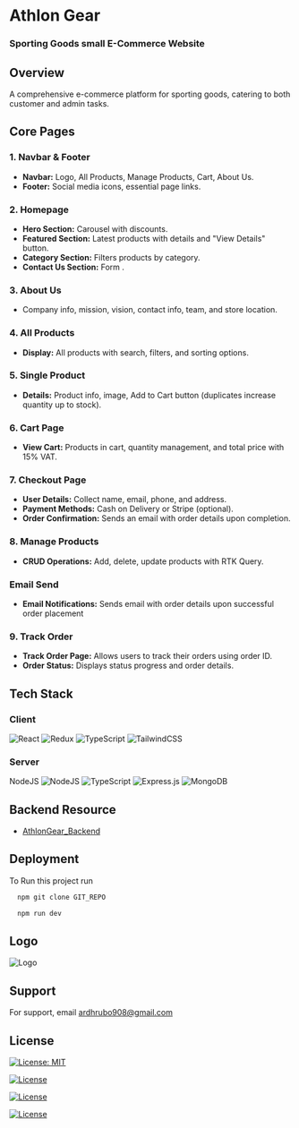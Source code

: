 # Athlon Gear

### Sporting Goods small E-Commerce Website

## Overview
A comprehensive e-commerce platform for sporting goods, catering to both customer and admin tasks.

## Core Pages

### 1. Navbar & Footer
- **Navbar:** Logo, All Products, Manage Products, Cart, About Us.
- **Footer:** Social media icons, essential page links.

### 2. Homepage
- **Hero Section:** Carousel with discounts.
- **Featured Section:** Latest products with details and "View Details" button.
- **Category Section:** Filters products by category.
- **Contact Us Section:** Form .

### 3. About Us
- Company info, mission, vision, contact info, team, and store location.

### 4. All Products
- **Display:** All products with search, filters, and sorting options.


### 5. Single Product
- **Details:** Product info, image, Add to Cart button (duplicates increase quantity up to stock).

### 6. Cart Page
- **View Cart:** Products in cart, quantity management, and total price with 15% VAT.


### 7. Checkout Page
- **User Details:** Collect name, email, phone, and address.
- **Payment Methods:** Cash on Delivery or Stripe (optional).
- **Order Confirmation:** Sends an email with order details upon completion.

### 8. Manage Products
- **CRUD Operations:** Add, delete, update products with RTK Query.

### Email Send
- **Email Notifications:** Sends email with order details upon successful order placement 


### 9. Track Order
- **Track Order Page:** Allows users to track their orders using order ID.
- **Order Status:** Displays status progress and order details.
## Tech Stack
### Client 
![React](https://img.shields.io/badge/react-%2320232a.svg?style=for-the-badge&logo=react&logoColor=%2361DAFB)
![Redux](https://img.shields.io/badge/redux-%23593d88.svg?style=for-the-badge&logo=redux&logoColor=white)
![TypeScript](https://img.shields.io/badge/typescript-%23007ACC.svg?style=for-the-badge&logo=typescript&logoColor=white)
	![TailwindCSS](https://img.shields.io/badge/tailwindcss-%2338B2AC.svg?style=for-the-badge&logo=tailwind-css&logoColor=white)

### Server
NodeJS	![NodeJS](https://img.shields.io/badge/node.js-6DA55F?style=for-the-badge&logo=node.js&logoColor=white)
	![TypeScript](https://img.shields.io/badge/typescript-%23007ACC.svg?style=for-the-badge&logo=typescript&logoColor=white)
 ![Express.js](https://img.shields.io/badge/express.js-%23404d59.svg?style=for-the-badge&logo=express&logoColor=%2361DAFB)
![MongoDB](https://img.shields.io/badge/MongoDB-%234ea94b.svg?style=for-the-badge&logo=mongodb&logoColor=white)


## Backend Resource

- [AthlonGear_Backend](https://github.com/Abir191197/AthlonGear_Backend)


## Deployment

To Run this project run

```bash
  npm git clone GIT_REPO
```

```bash
  npm run dev
```

## Logo
![Logo](https://i.ibb.co/NKVHwMx/image.png)


## Support

For support, email ardhrubo908@gmail.com


## License

[![License: MIT](https://img.shields.io/badge/License-MIT-yellow.svg)](https://opensource.org/licenses/MIT)

[![License](https://img.shields.io/badge/License-Apache_2.0-blue.svg)](https://opensource.org/licenses/Apache-2.0)

[![License](https://img.shields.io/badge/License-Boost_1.0-lightblue.svg)](https://www.boost.org/LICENSE_1_0.txt)

[![License](https://img.shields.io/badge/License-BSD_3--Clause-blue.svg)](https://opensource.org/licenses/BSD-3-Clause)

